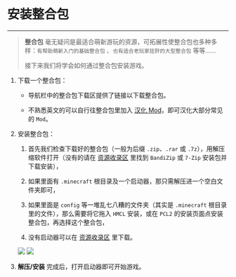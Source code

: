 # 安装整合包

---

> **整合包** 毫无疑问是最适合萌新游玩的资源，可拓展性使整合包也多种多样：`有帮助萌新入门的基础整合包` 、`也有适合老玩家狂肝的大型整合包` 等等……
>
> 接下来我们将学会如何通过整合包安装游戏。

1. 下载一个整合包：

    - 导航栏中的整合包下载区提供了链接以下载整合包。

    - 不熟悉英文的可以自行往整合包里加入 [汉化 Mod](https://www.mcmod.cn/class/1188.html)，即可汉化大部分常见的 `Mod`。

2. 安装整合包：

    1. 首先我们检查下载好的整合包（一般为后缀 `.zip`、`.rar` 或 `.7z`），用解压缩软件打开（没有的请在 [资源收录区](https://shaoxiu.net/files/) 里找到 `BandiZip`
       或 `7-Zip` 安装包并下载安装），

    2. 如果里面有 `.minecraft` 根目录及一个启动器，那只需解压进一个空白文件夹即可，

    3. 如果里面是 `config` 等一堆乱七八糟的文件夹（其实是 `.minecraft` 根目录里的文件），那么需要将它拖入 `HMCL` 安装，或在 `PCL2` 的安装页面点安装整合包，再选择这个整合包，

    4. 没有启动器可以在 [资源收录区](https://shaoxiu.net/files/) 里下载。

   ![](https://help.skiesworld.com/images/PCL2-5.png)
   ![](https://help.skiesworld.com/images/HMCL.png)

3. **解压/安装** 完成后，打开启动器即可开始游戏。
